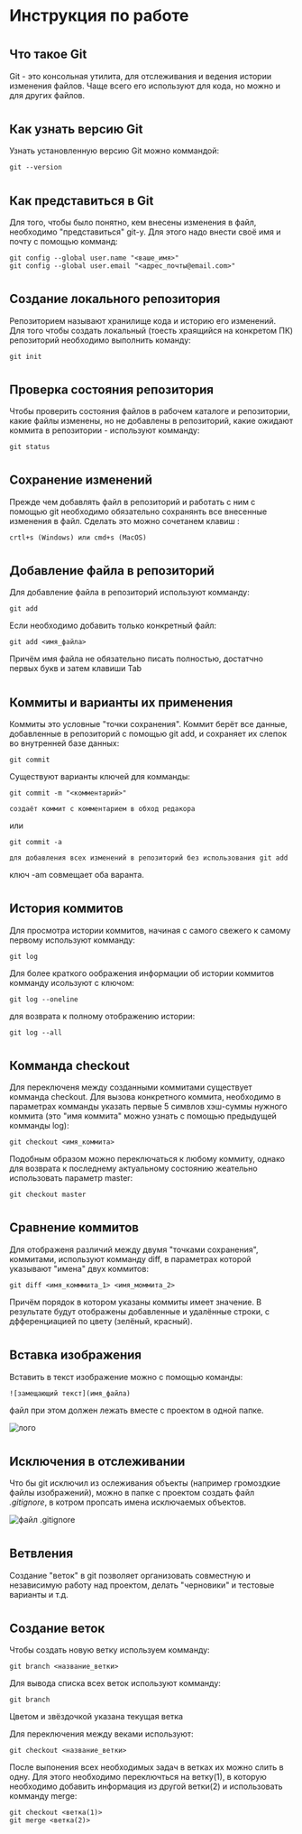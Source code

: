 # **Инструкция по работе**
#
## Что такое Git ##

Git - это консольная утилита, для отслеживания и ведения истории изменения файлов. Чаще всего его используют для кода, но можно и для других файлов.
#
## Как узнать версию Git ##

Узнать установленную версию Git можно коммандой:

    git --version

#
 ## Как представиться в Git

 Для того, чтобы было понятно, кем внесены изменения в файл, необходимо "представиться" git-у. Для этого надо внести своё имя и почту с помощью комманд:

    git config --global user.name "<ваше_имя>"
    git config --global user.email "<адрес_почты@email.com>"


#
## Создание локального репозитория ##

Репозиторием называют хранилище кода и историю его изменений. Для того чтобы создать локальный (тоесть храящийся на конкретом ПК) репозиторий необходимо выполнить команду:

    git init

#
## Проверка состояния репозитория ##

Чтобы проверить состояния файлов в рабочем каталоге и репозитории, какие файлы изменены, но не добавлены в репозиторий, какие ожидают коммита в репозитории - используют комманду:

    git status

#
## Сохранение изменений

Прежде чем добавлять файл в репозиторий и работать с ним с помощью git необходимо обязательно сохранянть все внесенные изменения в файл. Сделать это можно сочетанем клавиш :

    crtl+s (Windows) или cmd+s (MacOS)

#
## Добавление файла в репозиторий

Для добавление файла в репозиторий используют комманду:

    git add

Если необходимо добавить только конкретный файл:

    git add <имя_файла> 

Причём имя файла не обязательно писать полностью, достатчно первых букв и затем клавиши Tab

#
## Коммиты и варианты их применения

Коммиты это условные "точки сохранения". Коммит берёт все данные, добавленные в репозиторий с помощью git add, и сохраняет их слепок во внутренней базе данных: 

    git commit

Существуют варианты ключей для комманды:

    git commit -m "<комментарий>"
    
    создаёт коммит с комментарием в обход редакора
или

    git commit -a

    для добавления всех изменений в репозиторий без использования git add


ключ -am совмещает оба варанта.

#
## История коммитов

Для просмотра истории коммитов, начиная с самого свежего к самому первому используют комманду:

    git log

Для более краткого оображения информации об истории коммитов комманду исользуют с ключом:

    git log --oneline

для возврата к полному отображению истории:

    git log --all

#
## Комманда checkout

Для переключеня между созданными коммитами существует комманда checkout. Для вызова конкретного коммита, необходимо в параметрах комманды указать первые 5 симвлов хэш-суммы нужного коммита (это "имя коммита" можно узнать с помощью предыдущей комманды log):

    git checkout <имя_коммита>

Подобным образом можно переключаться к любому коммиту, однако для возврата к последнему актуальному состоянию жеательно использовать параметр master: 

    git checkout master

#
## Сравнение коммитов

Для отображеня различий между двумя "точками сохранения", коммитами, используют комманду diff, в параметрах которой указывают "имена" двух коммитов:

    git diff <имя_комммита_1> <имя_моммита_2>

Причём порядок в котором указаны коммиты имеет значение. В результате будут отображены добавленные и удалённые строки, с дфференциацией по цвету (зелёный, красный). 



#
## Вставка изображения 

Вставить в текст изображение можно с помощью команды: 

    ![замещающий текст](имя_файла)

файл при этом должен лежать вместе с проектом в одной папке.  

![лого](github-logo.png)




#
## Исключения в отслеживании

Что бы git исключил из ослеживания объекты (например громоздкие файлы изображений), можно в папке с проектом создать файл *.gitignore*, в котром пропсать имена исключаемых объектов. 

![файл .gitignore](pic1.png)




#
## Ветвления

Создание "веток" в git позволяет организовать совместную и независимую работу над проектом, делать "черновики" и тестовые варианты и т.д.

#
## Создание веток



Чтобы создать новую ветку используем комманду:

    git branch <название_ветки>



Для вывода списка всех веток используют комманду:

    git branch


Цветом и звёздочкой указана текущая ветка


Для переключения между веками используют:

    git checkout <название_ветки> 







После выпонения всех необходимых задач в ветках их можно слить в одну. Для этого необходимо переключться на ветку(1), в которую необходимо добавить информация из другой ветки(2) и использовать комманду merge:

    git checkout <ветка(1)>
    git merge <ветка(2)>


